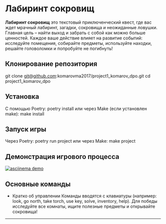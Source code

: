 # Лабиринт сокровищ

**Лабиринт сокровищ** это текстовый приключенческий квест, где вас ждет мрачный лабиринт, загадки, сокровища и неожиданные ловушки. Главная цель – найти выход и забрать с собой как можно больше ценностей. Каждое ваше действие влияет на развитие событий: исследуйте помещения, собирайте предметы, используйте находки, решайте головоломки и попробуйте не погибнуть!

## Клонирование репозитория
git clone git@github.com:komarovma2017/project1_komarov_dpo.git
cd project1_komarov_dpo
## Установка
С помощью Poetry:
poetry install
или через Make (если установлен make):
make install

## Запуск игры
Через Poetry:
poetry run project
или через Make:
make project

## Демонстрация игрового процесса
[![asciinema demo](https://asciinema.org/a/ovYeDMrcDoezKfG4SJFlAlL3Z.svg)](https://asciinema.org/a/ovYeDMrcDoezKfG4SJFlAlL3Z)

## Основные команды

- Кратко об управлении
Команды вводятся с клавиатуры (например: look, go north, take torch, use key, solve, inventory, help).
Для победы исследуйте все комнаты, ищите полезные предметы и открывайте сокровища!

---